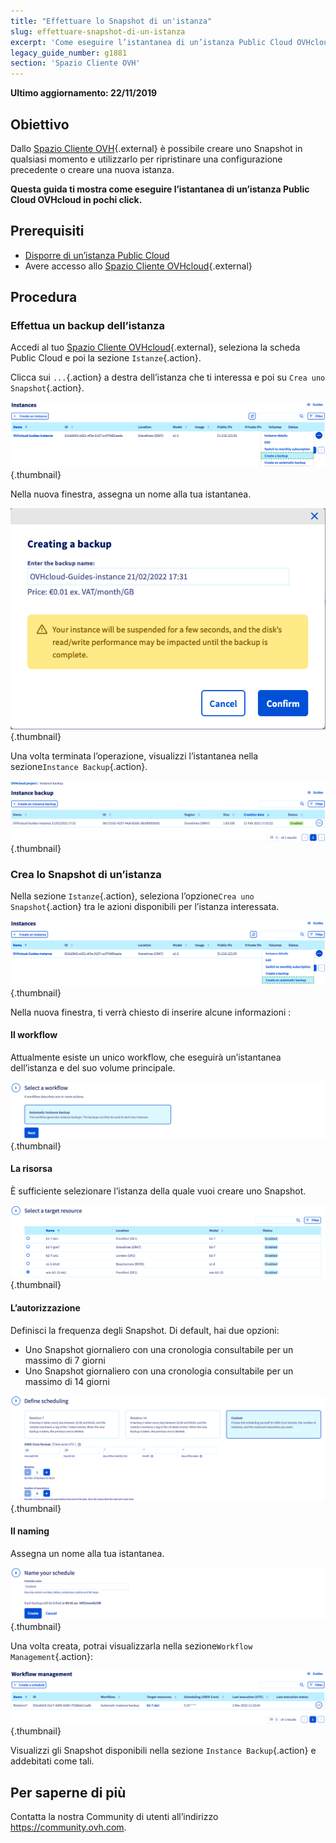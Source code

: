 ```yaml
---
title: "Effettuare lo Snapshot di un'istanza"
slug: effettuare-snapshot-di-un-istanza
excerpt: 'Come eseguire l’istantanea di un’istanza Public Cloud OVHcloud'
legacy_guide_number: g1881
section: 'Spazio Cliente OVH'
---
```


**Ultimo aggiornamento: 22/11/2019**

## Obiettivo

Dallo [Spazio Cliente OVH](https://www.ovh.com/auth/?action=gotomanager){.external} è possibile creare uno Snapshot in qualsiasi momento e utilizzarlo per ripristinare una configurazione precedente o creare una nuova istanza.

**Questa guida ti mostra come eseguire l’istantanea di un’istanza Public Cloud OVHcloud in pochi click.**

## Prerequisiti

- [Disporre di un’istanza Public Cloud](https://docs.ovh.com/it/public-cloud/crea_unistanza_dallo_spazio_cliente_ovh/)
- Avere accesso allo [Spazio Cliente OVHcloud](https://www.ovh.com/auth/?action=gotomanager){.external}

## Procedura

### Effettua un backup dell’istanza

Accedi al tuo [Spazio Cliente OVHcloud](https://www.ovh.com/auth/?action=gotomanager){.external}, seleziona la scheda Public Cloud e poi la sezione `Istanze`{.action}.

Clicca sui `...`{.action} a destra dell’istanza che ti interessa e poi su `Crea uno Snapshot`{.action}.

![public-cloud-instance-backup](images/createbackup1.png){.thumbnail}

Nella nuova finestra, assegna un nome alla tua istantanea.

![public-cloud-instance-backup](images/createbackup2.png){.thumbnail}

Una volta terminata l’operazione, visualizzi l’istantanea nella sezione`Instance Backup`{.action}.

![public-cloud-instance-backup](images/createbackup3.png){.thumbnail}

### Crea lo Snapshot di un’istanza

Nella sezione `Istanze`{.action}, seleziona l’opzione`Crea uno Snapshot`{.action} tra le azioni disponibili per l’istanza interessata.

![public-cloud-instance-backup](images/createbackup4.png){.thumbnail}

Nella nuova finestra, ti verrà chiesto di inserire alcune informazioni :

#### **Il workflow** 

Attualmente esiste un unico workflow, che eseguirà un’istantanea dell’istanza e del suo volume principale.

![public-cloud-instance-backup](images/createbackup5.png){.thumbnail}

#### **La risorsa** 

È sufficiente selezionare l’istanza della quale vuoi creare uno Snapshot.

![public-cloud-instance-backup](images/createbackup6.png){.thumbnail}

#### **L’autorizzazione** 

Definisci la frequenza degli Snapshot. Di default, hai due opzioni:

* Uno Snapshot giornaliero con una cronologia consultabile per un massimo di 7 giorni 
* Uno Snapshot giornaliero con una cronologia consultabile per un massimo di 14 giorni

![public-cloud-instance-backup](images/createbackup7.png){.thumbnail}

    
#### **Il naming** 

Assegna un nome alla tua istantanea.
 
![public-cloud-instance-backup](images/createbackup8.png){.thumbnail}

Una volta creata, potrai visualizzarla nella sezione`Workflow Management`{.action}:

![public-cloud-instance-backup](images/createbackup9.png){.thumbnail}

Visualizzi gli Snapshot disponibili nella sezione `Instance Backup`{.action} e addebitati come tali.


## Per saperne di più

Contatta la nostra Community di utenti all’indirizzo <https://community.ovh.com>.